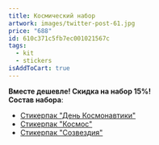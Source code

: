 ```yaml
---
title: Космический набор
artwork: images/twitter-post-61.jpg
price: "688"
id: 610c371c5fb7ec001021567c
tags:
  - kit
  - stickers
isAddToCart: true
---
```


**Вместе дешевле! Скидка на набор 15%!**\
**Cостав набора**:

- [Стикерпак "День Космонавтики"](https://www.zerokelvin.ru/products/stickers/space-day/)
- [Стикерпак "Космос"](https://www.zerokelvin.ru/products/stickers/space/)
- [Стикерпак "Созвездия"](https://www.zerokelvin.ru/products/stickers/constellation/)
